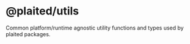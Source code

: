 # @plaited/utils

Common platform/runtime agnostic utility functions and types used by plaited
packages.
